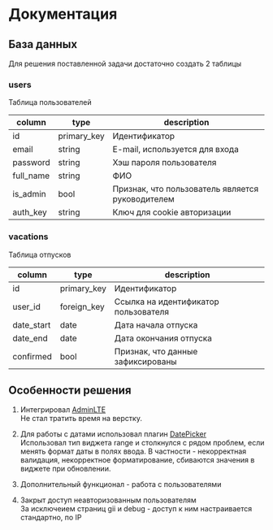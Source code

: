 # Документация

## База данных

Для решения поставленной задачи достаточно создать 2 таблицы

### users

Таблица пользователей

column       | type        | description
-------------|-------------|-------------------------------------------------------------
id           | primary_key | Идентификатор
email        | string      | E-mail, используется для входа
password     | string      | Хэш пароля пользователя
full_name    | string      | ФИО
is_admin     | bool        | Признак, что пользователь является руководителем
auth_key     | string      | Ключ для cookie авторизации

### vacations

Таблица отпусков

column     | type        | description
-----------|-------------|-------------------------------------
id         | primary_key | Идентификатор
user_id    | foreign_key | Ссылка на идентификатор пользователя
date_start | date        | Дата начала отпуска
date_end   | date        | Дата окончания отпуска
confirmed  | bool        | Признак, что данные зафиксированы

## Особенности решения

1. Интегрировал [AdminLTE](https://github.com/dmstr/yii2-adminlte-asset)  
Не стал тратить время на верстку.

2. Для работы с датами использовал плагин [DatePicker](https://demos.krajee.com/widget-details/datepicker)  
Использовал тип виджета range и столкнулся с рядом проблем, если менять формат даты в полях ввода.
В частности - некорректная валидация, некорректное форматирование, сбиваются значения в виджете при обновлении.

3. Дополнительный функционал - работа с пользователями
4. Закрыт доступ неавторизованным пользователям  
За исключеием страниц gii и debug - доступ к ним настраивается стандартно, по IP
